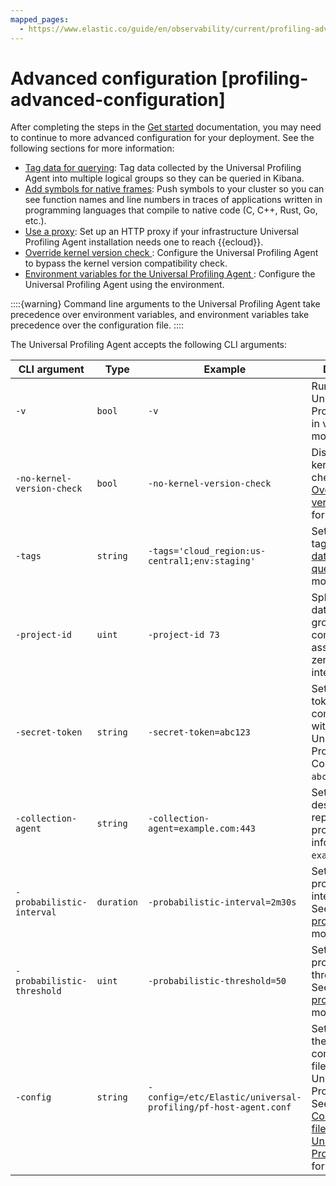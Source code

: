 ```yaml
---
mapped_pages:
  - https://www.elastic.co/guide/en/observability/current/profiling-advanced-configuration.html
---
```


# Advanced configuration [profiling-advanced-configuration]

After completing the steps in the [Get started](get-started-with-universal-profiling.md) documentation, you may need to continue to more advanced configuration for your deployment. See the following sections for more information:

* [Tag data for querying](tag-data-for-querying.md): Tag data collected by the Universal Profiling Agent into multiple logical groups so they can be queried in Kibana.
* [Add symbols for native frames](add-symbols-for-native-frames.md): Push symbols to your cluster so you can see function names and line numbers in traces of applications written in programming languages that compile to native code (C, C++, Rust, Go, etc.).
* [Use a proxy](use-proxy-with-universal-profiling-agent.md):  Set up an HTTP proxy if your infrastructure Universal Profiling Agent installation needs one to reach {{ecloud}}.
* [Override kernel version check ](override-kernel-version-check.md): Configure the Universal Profiling Agent to bypass the kernel version compatibility check.
* [Environment variables for the Universal Profiling Agent ](environment-variables-to-configure-universal-profiling-agent.md): Configure the Universal Profiling Agent using the environment.

::::{warning} 
Command line arguments to the Universal Profiling Agent take precedence over environment variables, and environment variables take precedence over the configuration file.
::::


The Universal Profiling Agent accepts the following CLI arguments:

| CLI argument | Type | Example | Description |
| --- | --- | --- | --- |
| `-v` | `bool` | `-v` | Run the Universal Profiling Agent in verbose mode. |
| `-no-kernel-version-check` | `bool` | `-no-kernel-version-check` | Disable the kernel version check. See [Override kernel version check ](override-kernel-version-check.md) for more details. |
| `-tags` | `string` | `-tags='cloud_region:us-central1;env:staging'` | Set specific tags. See [Tag data for querying](tag-data-for-querying.md) for more details. |
| `-project-id` | `uint` | `-project-id 73` | Splits profiling data into logical groups that you control. You can assign any non-zero, unsigned integer ⇐ 4095. |
| `-secret-token` | `string` | `-secret-token=abc123` | Set the secret token for communicating with the Universal Profiling Collector to `abc123`. |
| `-collection-agent` | `string` | `-collection-agent=example.com:443` | Set the destination for reporting profiling information to `example.com:443`. |
| `-probabilistic-interval` | `duration` | `-probabilistic-interval=2m30s` | Set the probabilistic interval to `2m30s`. See [Probabilistic profiling](configure-probabilistic-profiling.md) for more details. |
| `-probabilistic-threshold` | `uint` | `-probabilistic-threshold=50` | Set the probabilistic threshold to `50`. See [Probabilistic profiling](configure-probabilistic-profiling.md) for more details. |
| `-config` | `string` | `-config=/etc/Elastic/universal-profiling/pf-host-agent.conf` | Set the path for the configuration file of the Universal Profiling Agent. See [Configuration file of the Universal Profiling Agent](configuration-file-of-universal-profiling-agent.md) for more details. |







